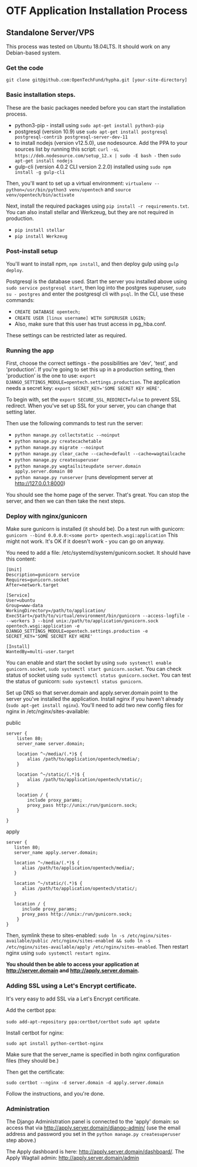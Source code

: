 # OTF Application Installation Process

## Standalone Server/VPS

This process was tested on Ubuntu 18.04LTS. It should work on any Debian-based system.


### Get the code

`git clone git@github.com:OpenTechFund/hypha.git [your-site-directory]`


### Basic installation steps.

These are the basic packages needed before you can start the installation process.

- python3-pip - install using  `sudo apt-get install python3-pip`
- postgresql (version 10.9) use `sudo apt-get install postgresql postgresql-contrib postgresql-server-dev-11`
- to install nodejs (version v12.5.0), use nodesource. Add the PPA to your sources list by running this script: `curl -sL https://deb.nodesource.com/setup_12.x | sudo -E bash -` then `sudo apt-get install nodejs`
- gulp-cli (version 4.0.2 CLI version 2.2.0) installed using `sudo npm install -g gulp-cli`

Then, you'll want to set up a virtual environment: `virtualenv --python=/usr/bin/python3 venv/opentech` and `source venv/opentech/bin/activate`

Next, install the required packages using `pip install -r requirements.txt`. You can also install stellar and Werkzeug, but they are not required in production.

- `pip install stellar`
- `pip install Werkzeug`


### Post-install setup

You'll want to install npm, `npm install`, and then deploy gulp using `gulp deploy`.

Postgresql is the database used. Start the server you installed above using `sudo service postgresql start`, then log into the postgres superuser, `sudo su - postgres` and enter the postgresql cli with `psql`. In the CLI, use these commands:

- `CREATE DATABASE opentech;`
- `CREATE USER [linux username] WITH SUPERUSER LOGIN;`
- Also, make sure that this user has trust access in pg_hba.conf.

These settings can be restricted later as required.


### Running the app

First, choose the correct settings - the possibilities are 'dev', 'test', and 'production'. If you're going to set this up in a production setting, then 'production' is the one to use: `export DJANGO_SETTINGS_MODULE=opentech.settings.production`. The application needs a secret key: `export SECRET_KEY='SOME SECRET KEY HERE'`.

To begin with, set the `export SECURE_SSL_REDIRECT=false` to prevent SSL redirect. When you've set up SSL for your server, you can change that setting later.

Then use the following commands to test run the server:

- `python manage.py collectstatic --noinput`
- `python manage.py createcachetable`
- `python manage.py migrate --noinput`
- `python manage.py clear_cache --cache=default --cache=wagtailcache`
- `python manage.py createsuperuser`
- `python manage.py wagtailsiteupdate server.domain apply.server.domain 80`
- `python manage.py runserver` (runs development server at http://127.0.0.1:8000)

You should see the home page of the server. That's great. You can stop the server, and then we can then take the next steps.


### Deploy with nginx/gunicorn

Make sure gunicorn is installed (it should be). Do a test run with gunicorn: `gunicorn --bind 0.0.0.0:<some port> opentech.wsgi:application` This might not work. It's OK if it doesn't work - you can go on anyway.

You need to add a file: /etc/systemd/system/gunicorn.socket. It should have this content:

```
[Unit]
Description=gunicorn service
Requires=gunicorn.socket
After=network.target

[Service]
User=ubuntu
Group=www-data
WorkingDirectory=/path/to/application/
ExecStart=/path/to/virtual/environment/bin/gunicorn --access-logfile - --workers 3 --bind unix:/path/to/application/gunicorn.sock opentech.wsgi:application -e DJANGO_SETTINGS_MODULE=opentech.settings.production -e SECRET_KEY='SOME SECRET KEY HERE'

[Install]
WantedBy=multi-user.target
```

You can enable and start the socket by using `sudo systemctl enable gunicorn.socket`, `sudo systemctl start gunicorn.socket`. You can check status of socket using `sudo systemctl status gunicorn.socket`.
You can test the status of gunicorn: `sudo systemctl status gunicorn`.

Set up DNS so that server.domain and apply.server.domain point to the server you've installed the application. Install nginx if you haven't already (`sudo apt-get install nginx`). You'll need to add two new config files for nginx in /etc/nginx/sites-available:

public

```
server {
    listen 80;
    server_name server.domain;

    location ^~/media/(.*)$ {
        alias /path/to/application/opentech/media/;
    }

    location ^~/static/(.*)$ {
        alias /path/to/application/opentech/static/;
    }

    location / {
        include proxy_params;
        proxy_pass http://unix:/run/gunicorn.sock;
    }

}
```

apply

```
server {
   listen 80;
   server_name apply.server.domain;

   location ^~/media/(.*)$ {
      alias /path/to/application/opentech/media/;
   }

   location ^~/static/(.*)$ {
      alias /path/to/application/opentech/static/;
   }

   location / {
      include proxy_params;
      proxy_pass http://unix:/run/gunicorn.sock;
    }
}
```

Then, symlink these to sites-enabled: `sudo ln -s /etc/nginx/sites-available/public /etc/nginx/sites-enabled && sudo ln -s /etc/nginx/sites-available/apply /etc/nginx/sites-enabled`. Then restart nginx using `sudo systemctl restart nginx`.

**You should then be able to access your application at http://server.domain and http://apply.server.domain.** 

### Adding SSL using a Let's Encrypt certificate.

It's very easy to add SSL via a Let's Encrypt certificate.

Add the certbot ppa:

`sudo add-apt-repository ppa:certbot/certbot`
`sudo apt update`

Install certbot for nginx: 

`sudo apt install python-certbot-nginx`

Make sure that the server_name is specified in both nginx configuration files (they should be.)

Then get the certificate:

`sudo certbot --nginx -d server.domain -d apply.server.domain`

Follow the instructions, and you're done.

### Administration

The Django Administration panel is connected to the 'apply' domain: so access that via http://apply.server.domain/django-admin/ (use the email address and password you set in the `python manage.py createsuperuser` step above.)

The Apply dashboard is here: http://apply.server.domain/dashboard/. The Apply Wagtail admin: http://apply.server.domain/admin